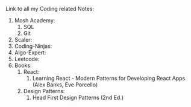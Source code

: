 Link to all my Coding related Notes:

1. Mosh Academy:
   1. SQL
   2. Git
2. Scaler:
3. Coding-Ninjas:
4. Algo-Expert:
5. Leetcode:
6. Books:
   1. React:
      1. Learning React - Modern Patterns for Developing React Apps (Alex Banks, Eve Porcello)
   2. Design Patterns:
      1. Head First Design Patterns (2nd Ed.)
